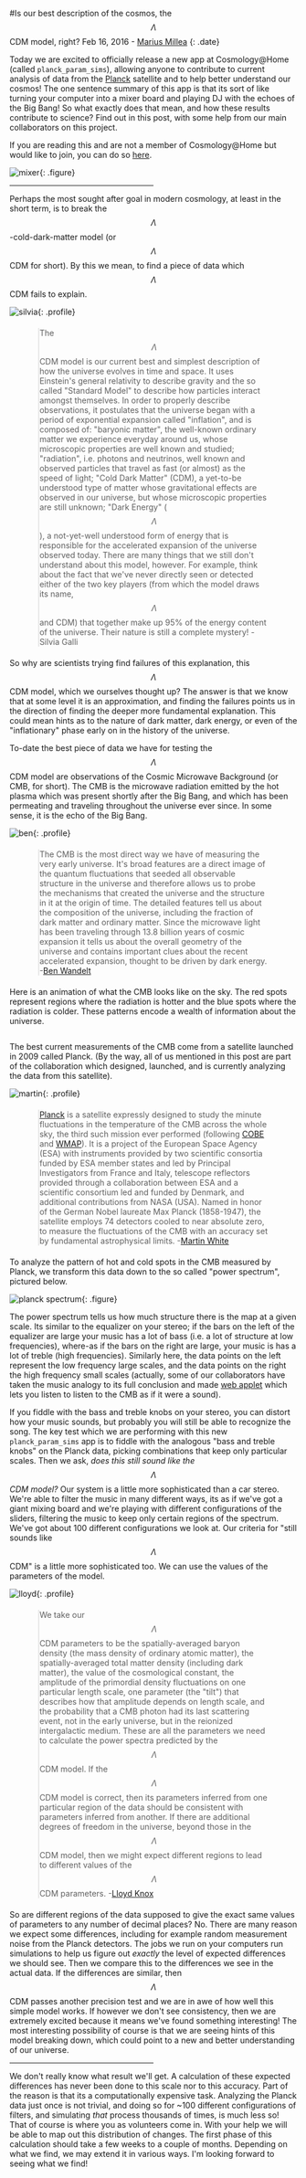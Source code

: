 <head>
<style>
blockquote {margin: 20px 10% 20px 10%; padding-left:0;}
img.profile {margin: 5px 10% 0 15px; border-radius:15px; float:right; width:150px; }
img.figure {width: 70%; border-radius: 10px; margin: 20px auto 20px auto; display:block; }
h1 {margin-left: 10px;}
p.date{margin-top:-20px; margin-bottom:30px;}
</style>
</head>

<script src="http://cdn.mathjax.org/mathjax/latest/MathJax.js?config=TeX-AMS_HTML" type="text/javascript"></script>
<script type="text/javascript" src="http://test.gfycat.com/gfycat_test_june25.js"></script>

#Is our best description of the cosmos, the $$\Lambda$$CDM model, right?
Feb 16, 2016 - [Marius Millea](http://www.cosmologyathome.org/view_profile.php?userid=990172)
{: .date}

Today we are excited to officially release a new app at Cosmology@Home (called `planck_param_sims`), allowing anyone to contribute to current analysis of data from the [Planck](https://en.wikipedia.org/wiki/Planck_(spacecraft)) satellite and to help better understand our cosmos! The one sentence summary of this app is that its sort of like turning your computer into a mixer board and playing DJ with the echoes of the Big Bang! So what exactly does that mean, and how these results contribute to science? Find out in this post, with some help from our main collaborators on this project. 

If you are reading this and are not a member of Cosmology@Home but would like to join, you can do so [here](join.php).

![mixer](img/mixer_board_universe.jpg){: .figure}


<hr style="width:50%;"/>

Perhaps the most sought after goal in modern cosmology, at least in the short term, is to break the $$\Lambda$$-cold-dark-matter model (or $$\Lambda$$CDM for short). By this we mean, to find a piece of data which $$\Lambda$$CDM fails to explain.

![silvia](img/people/galli-silvia-kicp.jpg){: .profile}

> The $$\Lambda$$CDM model is our current best and simplest description of how the universe evolves in time and space. It uses Einstein's general relativity to describe gravity and the so called "Standard Model" to describe how particles interact amongst themselves. In order to properly describe observations, it postulates that the universe began with a period of exponential expansion called "inflation", and is composed of: "baryonic matter", the well-known ordinary matter we experience everyday around us, whose microscopic properties are well known and studied; "radiation", i.e. photons and neutrinos, well known and observed particles that travel as fast (or almost) as the speed of light; "Cold Dark Matter" (CDM), a yet-to-be understood type of matter whose  gravitational effects are observed in our universe, but whose microscopic properties are still unknown; "Dark Energy" ($$\Lambda$$), a not-yet-well understood form of energy that is responsible for the accelerated expansion of the universe observed today. There are many things that we still don't understand about this model, however. For example, think about the fact that we've never directly seen or detected either of the two key players (from which the model draws its name, $$\Lambda$$ and CDM) that together make up 95% of the energy content of the universe. Their nature is still a complete mystery!  -Silvia Galli

So why are scientists trying find failures of this explanation, this $$\Lambda$$CDM model, which we ourselves thought up? The answer is that we know that at some level it is an approximation, and finding the failures points us in the direction of finding the deeper more fundamental explanation. This could mean hints as to the nature of dark matter, dark energy, or even of the "inflationary" phase early on in the history of the universe.  

To-date the best piece of data we have for testing the $$\Lambda$$CDM model are observations of the Cosmic Microwave Background (or CMB, for short). The CMB is the microwave radiation emitted by the hot plasma which was present shortly after the Big Bang, and which has been permeating and traveling throughout the universe ever since. In some sense, it is the echo of the Big Bang. 

![ben](img/people/bwandelt.jpg){: .profile}

> The CMB is the most direct way we have of measuring the very early universe. It's broad features are a direct image of the quantum fluctuations that seeded all observable structure in the universe and therefore allows us to probe the mechanisms that created the universe and the structure in it at the origin of time. The detailed features tell us about the composition of the universe, including the fraction of dark matter and ordinary matter. Since the microwave light has been traveling through 13.8 billion years of cosmic expansion it tells us about the overall geometry of the universe and contains important clues about the recent accelerated expansion, thought to be driven by dark energy. -[Ben Wandelt](http://ilp.upmc.fr/wandelt.php)

Here is an animation of what the CMB looks like on the sky. The red spots represent regions where the radiation is hotter and the blue spots where the radiation is colder. These patterns encode a wealth of information about the universe.

<p style="text-align:center;"><img class="gfyitem" data-id="SnoopyGorgeousHalibut" style="border-radius:15px;"/></p>

The best current measurements of the CMB come from a satellite launched in 2009 called Planck. (By the way, all of us mentioned in this post are part of the collaboration which designed, launched, and is currently analyzing the data from this satellite).

![martin](img/people/mjw_pic.jpg){: .profile}

> [Planck](http://www.esa.int/Planck) is a satellite expressly designed to study the minute fluctuations in the temperature of the CMB across the whole sky, the third such mission ever performed (following [COBE](https://en.wikipedia.org/wiki/Cosmic_Background_Explorer) and [WMAP](https://en.wikipedia.org/wiki/Wilkinson_Microwave_Anisotropy_Probe)). It is a project of the European Space Agency (ESA) with instruments provided by two scientific consortia funded by ESA member states and led by Principal Investigators from France and Italy, telescope reflectors provided through a collaboration between ESA and a scientific consortium led and funded by Denmark, and additional contributions from NASA (USA). Named in honor of the German Nobel laureate Max Planck (1858-1947), the satellite employs 74 detectors cooled to near absolute zero, to measure the fluctuations of the CMB with an accuracy set by fundamental astrophysical limits. -[Martin White](http://w.astro.berkeley.edu/~mwhite/)


To analyze the pattern of hot and cold spots in the CMB measured by Planck, we transform this data down to the so called "power spectrum", pictured below.

![planck spectrum](img/planck2014_TT_Dl_NORES_bin30_w180mm.svg){: .figure}

The power spectrum tells us how much structure there is the map at a given scale. Its similar to the equalizer on your stereo; if the bars on the left of the equalizer are large your music has a lot of bass (i.e. a lot of structure at low frequencies), where-as if the bars on the right are large, your music is has a lot of treble (high frequencies). Similarly here, the data points on the left represent the low frequency large scales, and the data points on the right the high frequency small scales (actually, some of our collaborators have taken the music analogy to its full conclusion and made [web applet](http://web.physics.ucsb.edu/~jatila/CMB-sounds/CMB) which lets you listen to listen to the CMB as if it were a sound).

If you fiddle with the bass and treble knobs on your stereo, you can distort how your music sounds, but probably you will still be able to recognize the song. The key test which we are performing with this new `planck_param_sims` app is to fiddle with the analogous "bass and treble knobs" on the Planck data, picking combinations that keep only particular scales. Then we ask, *does this still sound like the $$\Lambda$$CDM model?* Our system is a little more sophisticated than a car stereo. We're able to filter the music in many different ways, its as if we've got a giant mixing board and we're playing with different configurations of the sliders, filtering the music to keep only certain regions of the spectrum. We've got about 100 different configurations we look at. Our criteria for "still sounds like $$\Lambda$$CDM" is a little more sophisticated too. We can use the values of the parameters of the model.

![lloyd](img/people/lloyd.jpg){: .profile}

> We take our $$\Lambda$$CDM parameters to be the spatially-averaged baryon density (the mass density of ordinary atomic matter), the spatially-averaged total matter density (including dark matter), the value of the cosmological constant, the amplitude of the primordial density fluctuations on one particular length scale, one parameter (the "tilt") that describes how that amplitude depends on length scale, and the probability that a CMB photon had its last scattering event, not in the early universe, but in the reionized intergalactic medium. These are all the parameters we need to calculate the power spectra predicted by the $$\Lambda$$CDM model. If the $$\Lambda$$CDM model is correct, then its parameters inferred from one particular region of the data should be consistent with parameters inferred from another. If there are additional degrees of freedom in the universe, beyond those in the $$\Lambda$$CDM model, then we might expect different regions to lead to different values of the $$\Lambda$$CDM parameters. -[Lloyd Knox](http://www.lloydknox.com/)

So are different regions of the data supposed to give the exact same values of parameters to any number of decimal places? No. There are many reason we expect some differences, including for example random measurement noise from the Planck detectors. The jobs we run on your computers run simulations to help us figure out *exactly* the level of expected differences we should see. Then we compare this to the differences we see in the actual data. If the differences are similar, then $$\Lambda$$CDM passes another precision test and we are in awe of how well this simple model works. If however we don't see consistency, then we are extremely excited because it means we've found something interesting! The most interesting possibility of course is that we are seeing hints of this model breaking down, which could point to a new and better understanding of our universe. 

<hr style="width:50%;"/>

We don't really know what result we'll get. A calculation of these expected differences has never been done to this scale nor to this accuracy. Part of the reason is that its a computationally expensive task. Analyzing the Planck data just once is not trivial, and doing so for ~100 different configurations of filters, and simulating *that* process thousands of times, is much less so! That of course is where you as volunteers come in. With your help we will be able to map out this distribution of changes. The first phase of this calculation should take a few weeks to a couple of months. Depending on what we find, we may extend it in various ways. I'm looking forward to seeing what we find!

